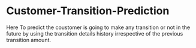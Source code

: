 # Customer-Transition-Prediction
Here To predict the coustomer is going to make any transition or not in the future by using the transition details history irrespective of the previous transition amount.
